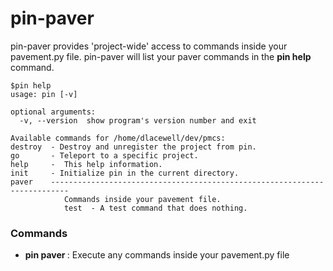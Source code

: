 pin-paver
=======

pin-paver provides 'project-wide' access to commands inside your pavement.py file. pin-paver will list your paver commands in the **pin help** command.

    $pin help
    usage: pin [-v]

    optional arguments:
      -v, --version  show program's version number and exit

    Available commands for /home/dlacewell/dev/pmcs:
    destroy  - Destroy and unregister the project from pin.
    go       - Teleport to a specific project.
    help     -  This help information. 
    init     - Initialize pin in the current directory. 
    paver    --------------------------------------------------------------------------
                Commands inside your pavement file.
                test  - A test command that does nothing.


### Commands

* **pin paver <paver args>** : Execute any commands inside your pavement.py file


